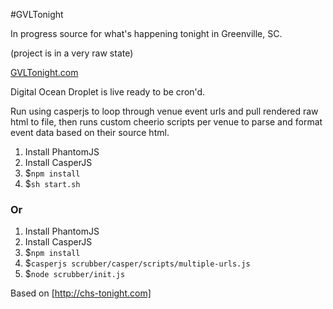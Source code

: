 #GVLTonight

In progress source for what's happening tonight in Greenville, SC.

(project is in a very raw state)

[GVLTonight.com](http://gvltonight.com)



Digital Ocean Droplet is live ready to be cron'd.

Run using casperjs to loop through venue event urls and pull rendered raw html to file, then runs custom cheerio scripts per venue to parse and format event data based on their source html.

1. Install PhantomJS
1. Install CasperJS
1. $`npm install`
1. $`sh start.sh`

### Or

1. Install PhantomJS
1. Install CasperJS
1. $`npm install`
1. $`casperjs scrubber/casper/scripts/multiple-urls.js`
1. $`node scrubber/init.js`

Based on [http://chs-tonight.com]
